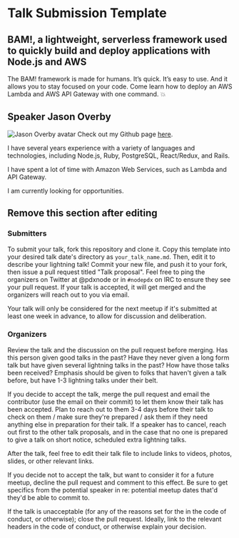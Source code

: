 
# Talk Submission Template

## BAM!, a lightweight, serverless framework used to quickly build and deploy applications with Node.js and AWS

The BAM! framework is made for humans. It’s quick. It’s easy to use. And it allows you to stay focused on your code. Come learn how to deploy an AWS Lambda and AWS API Gateway with one command. 💥

## Speaker Jason Overby

![Jason Overby avatar](https://github.com/jasono?size=40)
Check out my Github page [here](https://github.com/jasonoverby).

I have several years experience with a variety of languages and technologies, including Node.js, Ruby, PostgreSQL, React/Redux, and Rails.

I have spent a lot of time with Amazon Web Services, such as Lambda and API Gateway.

I am currently looking for opportunities.

## Remove this section after editing

### Submitters

To submit your talk, fork this repository and clone it. Copy this template into your desired talk date's directory as `your_talk_name.md`. Then, edit it to describe your lightning talk! Commit your new file, and push it to your fork, then issue a pull request titled "Talk proposal". Feel free to ping the organizers on Twitter at @pdxnode or in `#nodepdx` on IRC to ensure they see your pull request. If your talk is accepted, it will get merged and the organizers will reach out to you via email.

Your talk will only be considered for the next meetup if it's submitted at least one week in advance, to allow for discussion and deliberation.

### Organizers

Review the talk and the discussion on the pull request before merging. Has this person given good talks in the past? Have they never given a long form talk but have given several lightning talks in the past? How have those talks been received? Emphasis should be given to folks that haven't given a talk before, but have 1-3 lightning talks under their belt.

If you decide to accept the talk, merge the pull request and email the contributor (use the email on their commit) to let them know their talk has been accepted. Plan to reach out to them 3-4 days before their talk to check on them / make sure they're prepared / ask them if they need anything else in preparation for their talk. If a speaker has to cancel, reach out first to the other talk proposals, and in the case that no one is prepared to give a talk on short notice, scheduled extra lightning talks.

After the talk, feel free to edit their talk file to include links to videos, photos, slides, or other relevant links.

If you decide not to accept the talk, but want to consider it for a future meetup, decline the pull request and comment to this effect. Be sure to get specifics from the potential speaker in re: potential meetup dates that'd they'd be able to commit to.

If the talk is unacceptable (for any of the reasons set for the in the code of conduct, or otherwise); close the pull request. Ideally, link to the relevant headers in the code of conduct, or otherwise explain your decision.
